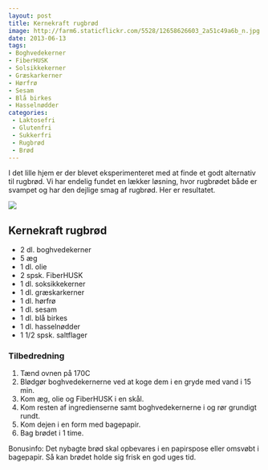 ```yaml
---
layout: post
title: Kernekraft rugbrød
image: http://farm6.staticflickr.com/5528/12658626603_2a51c49a6b_n.jpg
date: 2013-06-13
tags:
- Boghvedekerner
- FiberHUSK
- Solsikkekerner
- Græskarkerner
- Hørfrø
- Sesam
- Blå birkes
- Hasselnødder
categories:
 - Laktosefri
 - Glutenfri
 - Sukkerfri
 - Rugbrød
 - Brød
---
```


I det lille hjem er der blevet eksperimenteret med at finde et godt alternativ
til rugbrød. Vi har endelig fundet en lækker løsning, hvor rugbrødet både er
svampet og har den dejlige smag af rugbrød. Her er resultatet.

[ ![](http://1.bp.blogspot.com/-H_8iYWVlS4g/UboJOYd9AfI/AAAAAAAAA9s/1TxrmOWClHg/s1600/Kernekraft_rugbr%C3%B8d.jpg) ](http://1.bp.blogspot.com/-H_8iYWVlS4g/UboJOYd9AfI/AAAAAAAAA9s/1TxrmOWClHg/s1600/Kernekraft_rugbr%C3%B8d.jpg)

## Kernekraft rugbrød
- 2 dl. boghvedekerner
- 5 æg
- 1 dl. olie
- 2 spsk. FiberHUSK
- 1 dl. soksikkekerner
- 1 dl. græskarkerner 
- 1 dl. hørfrø
- 1 dl. sesam
- 1 dl. blå birkes
- 1 dl. hasselnødder
- 1 1/2 spsk. saltflager

### Tilbedredning
1. Tænd ovnen på 170C
2. Blødgør boghvedekernerne ved at koge dem i en gryde med vand i 15 min.
3. Kom æg, olie og FiberHUSK i en skål.
4. Kom resten af ingredienserne samt boghvedekernerne i og rør grundigt rundt.
5. Kom dejen i en form med bagepapir.
6. Bag brødet i 1 time.

Bonusinfo: Det nybagte brød skal opbevares i en papirspose eller omsvøbt i bagepapir. Så kan brødet holde sig frisk en god uges tid.
